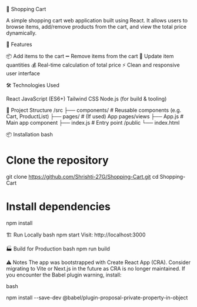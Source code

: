 🛒 Shopping Cart

A simple shopping cart web application built using React.
It allows users to browse items, add/remove products from the cart, and view the total price dynamically.


🚀 Features

📦 Add items to the cart
➖ Remove items from the cart
🔄 Update item quantities
💰 Real-time calculation of total price
⚡ Clean and responsive user interface


🛠 Technologies Used

React
JavaScript (ES6+)
Tailwind CSS
Node.js (for build & tooling)

📂 Project Structure
/src
 ├── components/      # Reusable components (e.g. Cart, ProductList)
 ├── pages/           # (If used) App pages/views
 ├── App.js           # Main app component
 ├── index.js         # Entry point
/public
 └── index.html
 
📦 Installation
bash

# Clone the repository
git clone https://github.com/Shrishti-27G/Shopping-Cart.git
cd Shopping-Cart

# Install dependencies
npm install

🏗️ Run Locally
bash
npm start
Visit: http://localhost:3000

🏭 Build for Production
bash
npm run build


⚠️ Notes
The app was bootstrapped with Create React App (CRA).
Consider migrating to Vite or Next.js in the future as CRA is no longer maintained.
If you encounter the Babel plugin warning, install:

bash

npm install --save-dev @babel/plugin-proposal-private-property-in-object
